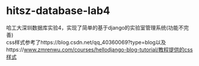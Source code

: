 # hitsz-database-lab4
哈工大深圳数据库实验4，实现了简单的基于django的实验室管理系统(功能不完善)  
css样式参考了https://blog.csdn.net/qq_40360069?type=blog以及https://www.zmrenwu.com/courses/hellodjango-blog-tutorial/教程提供的css样式
